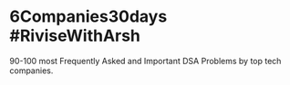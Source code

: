 # 6Companies30days #RiviseWithArsh
90-100 most Frequently Asked and Important DSA Problems by top tech companies.

